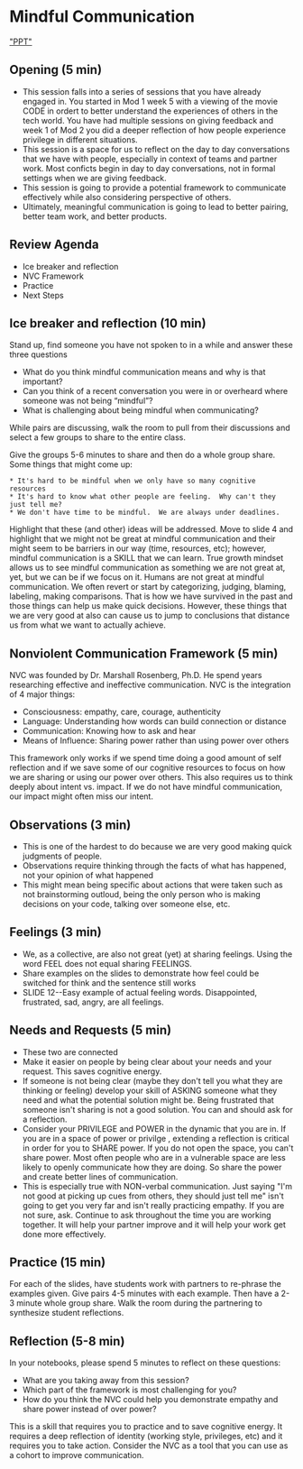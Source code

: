 # Mindful Communication



["PPT"](https://docs.google.com/presentation/d/1_Hwbih1rkVVyTc8SiEYsZbo9d1jWIDzLUao_GM9ZY4g/edit#slide=id.g1eee055cc6_1_111)


## Opening (5 min)

* This session falls into a series of sessions that you have already engaged in.  You started in Mod 1 week 5 with a viewing of the movie CODE in ordert to better understand the experiences of others in the tech world.  You have had multiple sessions on giving feedback and week 1 of Mod 2 you did a deeper reflection of how people experience privilege in different situations.
* This session is a space for us to reflect on the day to day conversations that we have with people, especially in context of teams and partner work.  Most conficts begin in day to day conversations, not in formal settings when we are giving feedback.  
* This session is going to provide a potential framework to communicate effectively while also considering perspective of others.   
* Ultimately, meaningful communication is going to lead to better pairing, better team work, and better products.  

## Review Agenda

* Ice breaker and reflection
* NVC Framework
* Practice 
* Next Steps

## Ice breaker and reflection (10 min)

Stand up, find someone you have not spoken to in a while and answer these three questions

* What do you think mindful communication means and why is that important?
* Can you think of a recent conversation you were in or overheard where someone was not being “mindful”?
* What is challenging about being mindful when communicating?

While pairs are discussing, walk the room to pull from their discussions and select a few groups to share to the entire class.

Give the groups 5-6 minutes to share and then do a whole group share.  Some things that might come up:

	* It's hard to be mindful when we only have so many cognitive resources
	* It's hard to know what other people are feeling.  Why can't they just tell me?
	* We don't have time to be mindful.  We are always under deadlines. 
	
	
Highlight that these (and other) ideas will be addressed.  Move to slide 4 and highlight that we might not be great at mindful communication and their might seem to be barriers in our way (time, resources, etc); however, mindful communication is a SKILL that we can learn.  True growth mindset allows us to see mindful communication as something we are not great at, yet, but we can be if we focus on it.  Humans are not great at mindful communication.  We often revert or start by categorizing, judging, blaming, labeling, making comparisons.  That is how we have survived in the past and those things can help us make quick decisions.  However, these things that we are very good at also can cause us to jump to conclusions that distance us from what we want to actually achieve.  

## Nonviolent Communication Framework (5 min)

NVC was founded by Dr. Marshall Rosenberg, Ph.D.  He spend years researching effective and ineffective communication.  NVC is the integration of 4 major things:
*  Consciousness: empathy, care, courage, authenticity
*  Language:  Understanding how words can build connection or distance
*  Communication: Knowing how to ask and hear
*  Means of Influence: Sharing power rather than using power over others

This framework only works if we spend time doing a good amount of self reflection and if we save some of our cognitive resources to focus on how we are sharing or using our power over others.  This also requires us to think deeply about intent vs. impact.  If we do not have mindful communication, our impact might often miss our intent.  

## Observations (3 min)

* This is one of the hardest to do because we are very good making quick judgments of people.  
* Observations require thinking through the facts of what has happened, not your opinion of what happened
* This might mean being specific about actions that were taken such as not brainstorming outloud, being the only person who is making decisions on your code, talking over someone else, etc.

## Feelings (3 min)

* We, as a collective, are also not great (yet) at sharing feelings.  Using the word FEEL does not equal sharing FEELINGS. 
* Share examples on the slides to demonstrate how feel could be switched for think and the sentence still works
* SLIDE 12--Easy example of actual feeling words.  Disappointed, frustrated, sad, angry, are all feelings.

## Needs and Requests (5 min)

* These two are connected
* Make it easier on people by being clear about your needs and your request. This saves cognitive energy.  
* If someone is not being clear (maybe they don't tell you what they are thinking or feeling) develop your skill of ASKING someone what they  need and what the potential solution might be.  Being frustrated that someone isn't sharing is not a good solution.  You can and should ask for a reflection.
* Consider your PRIVILEGE and POWER in the dynamic that you are in.  If you are in a space of power or privilge , extending a reflection is critical in order for you to SHARE power.  If you do not open the space, you can't share power. Most often people who are in a vulnerable space are less likely to openly communicate how they are doing.  So share the power and create better lines of communication.  
* This is especially true with NON-verbal communication.  Just saying "I'm not good at picking up cues from others, they should just tell me" isn't going to get you very far and isn't really practicing empathy.  If you are not sure, ask.  Continue to ask throughout the time you are working together.  It will help your partner improve and it will help your work get done more effectively. 

## Practice (15 min)

For each of the slides, have students work with partners to re-phrase the examples given.  Give pairs 4-5 minutes with each example.  Then have a 2-3 minute whole group share.  Walk the room during the partnering to synthesize student reflections. 

## Reflection (5-8 min)

In your notebooks, please spend 5 minutes to reflect on these questions:

* What are you taking away from this session?
* Which part of the framework is most challenging for you?
* How do you think the NVC could help you demonstrate empathy and share power instead of over power?

This is a skill that requires you to practice and to save cognitive energy.  It requires a deep reflection of identity (working style, privileges, etc) and it requires you to take action.  Consider the NVC as a tool that you can use as a cohort to improve communication.   

